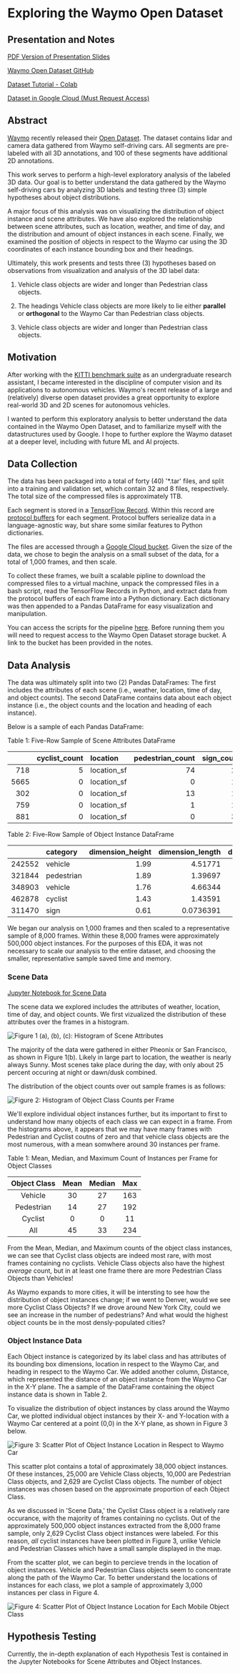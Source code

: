# Exploring the Waymo Open Dataset

## Presentation and Notes

[PDF Version of Presentation Slides](https://drive.google.com/open?id=1YPThwAAlBuYRVPOzDUBFXRnTufu760dC)

[Waymo Open Dataset GitHub](https://github.com/waymo-research/waymo-open-dataset)

[Dataset Tutorial - Colab](https://colab.research.google.com/github/waymo-research/waymo-open-dataset/blob/r1.0/tutorial/tutorial.ipynb)

[Dataset in Google Cloud (Must Request Access)](https://console.cloud.google.com/storage/browser/waymo_open_dataset_v_1_0_0)

## Abstract

[Waymo](link-to-waymo-site) recently released their [Open Dataset](link-to-waymo-dataset). The dataset contains lidar and camera data gathered from Waymo self-driving cars. All segments are pre-labeled with all 3D annotations, and 100 of these segments have additional 2D annotations. 

This work serves to perform a high-level exploratory analysis of the labeled 3D data. Our goal is to better understand the data gathered by the Waymo self-driving cars by analyzing 3D labels and testing three (3) simple hypotheses about object distributions. 

A major focus of this analysis was on visualizing the distribution of object instance and scene attributes. We have also explored the relationship between scene attributes, such as location, weather, and time of day, and the distribution and amount of object instances in each scene. Finally, we examined the position of objects in respect to the Waymo car using the 3D coordinates of each instance bounding box and their headings. 

Ultimately, this work presents and tests three (3) hypotheses based on observations from visualization and analysis of the 3D label data:

1. Vehicle class objects are wider and longer than Pedestrian class objects.

2. The headings Vehicle class objects are more likely to lie either **parallel** or **orthogonal** to the Waymo Car than Pedestrian class objects. 

3. Vehicle class objects are wider and longer than Pedestrian class objects.


## Motivation

After working with the [KITTI benchmark suite](http://www.cvlibs.net/datasets/kitti/) as an undergraduate research assistant, I became interested in the discipline of computer vision and its applications to autonomous vehicles. Waymo's recent release of a large and (relatively) diverse open dataset provides a great opportunity to explore real-world 3D and 2D scenes for autonomous vehicles. 

I wanted to perform this exploratory analysis to better understand the data contained in the Waymo Open Dataset, and to familiarize myself with the datastructures used by Google. I hope to further explore the Waymo dataset at a deeper level, including with future ML and AI projects. 

## Data Collection

The data has been packaged into a total of forty (40) '\*.tar' files, and split into a training and validation set, which contain 32 and 8 files, respectively. The total size of the compressed files is approximately 1TB. 

Each segment is stored in a [TensorFlow Record](https://www.tensorflow.org/tutorials/load_data/tf_records). Within this record are [protocol buffers](https://developers.google.com/protocol-buffers/) for each segment. Protocol buffers seriealize data in a language-agnostic way, but share some similar features to Python dictionaries. 

The files are accessed through a [Google Cloud bucket](link-to-cloud). Given the size of the data, we chose to begin the analysis on a small subset of the data, for a total of 1,000 frames, and then scale.

To collect these frames, we built a scalable pipline to download the compressed files to a virtual machine, unpack the compressed files in a bash script, read the TensorFlow Records in Python, and extract data from the protocol buffers of each frame into a Python dictionary. Each dictionary was then appended to a Pandas DataFrame for easy visualization and manipulation. 

You can access the scripts for the pipeline [here](link-to-scripts-in-github). Before running them you will need to request access to the Waymo Open Dataset storage bucket. A link to the bucket has been provided in the notes.

## Data Analysis

The data was ultimately split into two (2) Pandas DataFrames: The first includes the attributes of each scene (i.e., weather, location, time of day, and object counts). The second DataFrame contains data about each object instance (i.e., the object counts and the location and heading of each instance). 

Below is a sample of each Pandas DataFrame:

<p align="center">

Table 1: Five-Row Sample of Scene Attributes DataFrame

|      |   cyclist_count | location    |   pedestrian_count |   sign_count | time_of_day   |   vehicle_count | weather   |   all_object_count |
|-----:|----------------:|:------------|-------------------:|-------------:|:--------------|----------------:|:----------|-------------------:|
|  718 |               5 | location_sf |                 74 |           28 | Day           |              32 | sunny     |                111 |
| 5665 |               0 | location_sf |                  0 |           14 | Day           |              25 | sunny     |                 25 |
|  302 |               0 | location_sf |                 13 |           19 | Day           |              87 | sunny     |                100 |
|  759 |               0 | location_sf |                  1 |           12 | Day           |              30 | sunny     |                 31 |
|  881 |               0 | location_sf |                  0 |           33 | Night         |              33 | sunny     |                 33 |


Table 2: Five-Row Sample of Object Instance DataFrame

|        | category   |   dimension_height |   dimension_length |   dimension_width |    heading |   location_x |   location_y |   location_z |   distance |
|-------:|:-----------|-------------------:|-------------------:|------------------:|-----------:|-------------:|-------------:|-------------:|-----------:|
| 242552 | vehicle    |               1.99 |          4.51771   |          1.91201  |  88.7551   |    30.7989   |    -16.1863  |     1.15742  |   34.7932  |
| 321844 | pedestrian |               1.89 |          1.39697   |          1.0365   | 173.218    |    -9.0511   |      8.4543  |     1.30128  |   12.3854  |
| 348903 | vehicle    |               1.76 |          4.66344   |          2.01356  |   0.676945 |    -0.608897 |     -6.17788 |     0.709428 |    6.20781 |
| 462878 | cyclist    |               1.43 |          1.43591   |          0.777628 | 175.428    |    -2.84022  |     -4.73699 |     0.812319 |    5.52322 |
| 311470 | sign       |               0.61 |          0.0736391 |          0.485803 |  -2.6006   |     0.63274  |     30.1758  |     2.67239  |   30.1824  |

</p>

We began our analysis on 1,000 frames and then scaled to a representative sample of 8,000 frames. Within these 8,000 frames were approximately 500,000 object instances. For the purposes of this EDA, it was not necessary to scale our analysis to the entire dataset, and choosing the smaller, representative sample saved time and memory.

### Scene Data

[Jupyter Notebook for Scene Data](notebooks/Waymo-Frame-EDA.ipynb)

The scene data we explored includes the attributes of weather, location, time of day, and object counts. We first vizualized the distribution of these attributes over the frames in a histogram.

![Figure 1 (a), (b), (c): Histogram of Scene Attributes](visualizations/time-location-weather.png)

The majority of the data were gathered in either Pheonix or San Francisco, as shown in Figure 1(b). Likely in large part to location, the weather is nearly always Sunny. Most scenes take place during the day, with only about 25 percent occuring at night or dawn/dusk combined. 

The distribution of the object counts over out sample frames is as follows:

![Figure 2: Histogram of Object Class Counts per Frame](visualizations/object_dist.png)

We'll explore individual object instances further, but its important to first to understand how many objects of each class we can expect in a frame. From the histograms above, it appears that we may have many frames with Pedestrian and Cyclist coutns of zero and that vehicle class objects are the most numerous, with a mean somwhere around 30 instances per frame.

<p align="center">

Table 1: Mean, Median, and Maximum Count of Instances per Frame for Object Classes

| Object Class | Mean | Median | Max |
|:------------:|:----:|:------:|:---:|
|    Vehicle   |  30  |   27   | 163 |
|  Pedestrian  |  14  |   27   | 192 |
|    Cyclist   |   0  |    0   |  11 |
|      All     |  45  |   33   | 234 |

</p>

From the Mean, Median, and Maximum counts of the object class instances, we can see that Cyclist class objects are indeed most rare, with most frames containing no cyclists. Vehicle Class objects also have the highest *average* count, but in at least one frame there are more Pedestrian Class Objects than Vehicles!

As Waymo expands to more cities, it will be intersting to see how the distribution of object instances change; if we went to Denver, would we see more Cyclist Class Objects? If we drove around New York City, could we see an increase in the number of pedestrians? And what would the highest object counts be in the most densly-populated cities?

### Object Instance Data

Each Object instance is categorized by its label class and has attributes of its bounding box dimensions, location in respect to the Waymo Car, and heading in respect to the Waymo Car. We added another column, Distance, which represented the distance of an object instance from the Waymo Car in the X-Y plane. The a sample of the DataFrame containing the object instance data is shown in Table 2.  

To visualize the distribution of object instances by class around the Waymo Car, we plotted individual object instances by their X- and Y-location with a Waymo Car centered at a point (0,0) in the X-Y plane, as shown in Figure 3 below.

<p align="center">

![Figure 3: Scatter Plot of Object Instance Location in Respect to Waymo Car](visualizations/scatter_plot_lidar.png)

</p>

This scatter plot contains a total of approximately 38,000 object instances. Of these instances, 25,000 are Vehicle Class objects, 10,000 are Pedestrian Class objects, and 2,629 are Cyclist Class objects. The number of object instances was chosen based on the approximate proportion of each Object Class. 

As we discussed in 'Scene Data,' the Cyclist Class object is a relatively rare occurance, with the majority of frames containing no cyclists. Out of the approximately 500,000 object instances extracted from the 8,000 frame sample, only 2,629 Cyclist Class object instances were labeled. For this reason, *all* cyclist instances have been plotted in Figure 3, unlike Vehicle and Pedestrian Classes which have a small sample displayed in the map.

From the scatter plot, we can begin to percieve trends in the location of object instances. Vehicle and Pedestrian Class objects seem to concentrate along the path of the Waymo Car. To better understand the locations of instances for each class, we plot a sample of approximately 3,000 instances per class in Figure 4.

<p align="center">

![Figure 4: Scatter Plot of Object Instance Location for Each Mobile Object Class](visualizations/3_scatter_plot_lidar.png)

</p>

## Hypothesis Testing

Currently, the in-depth explanation of each Hypothesis Test is contained in the Jupyter Notebooks for Scene Attributes and Object Instances. 
